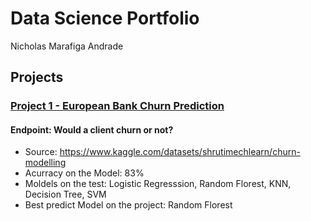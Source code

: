 # Data Science Portfolio</h1> 
  Nicholas Marafiga Andrade

## Projects
  ### [Project 1 - European Bank Churn Prediction](https://github.com/NcsMA/ncsma_european_bank_churn)
  #### Endpoint: Would a client churn or not?
  * Source: https://www.kaggle.com/datasets/shrutimechlearn/churn-modelling
  * Acurracy on the Model: 83%
  * Moldels on the test: Logistic Regresssion, Random Florest, KNN, Decision Tree, SVM
  * Best predict Model on the project: Random Florest
